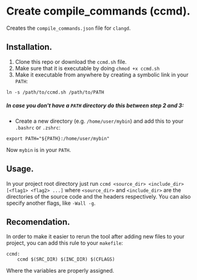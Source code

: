 # Create compile_commands (ccmd).

Creates the `compile_commands.json` file for `clangd`.

## Installation.

1. Clone this repo or download the `ccmd.sh` file. 
2. Make sure that it is executable by doing `chmod +x ccmd.sh`
3. Make it executable from anywhere by creating a symbolic link in your `PATH`:

`ln -s /path/to/ccmd.sh /path/to/PATH`
  
##### In case you don't have a `PATH` directory do this between step 2 and 3:

- Create a new directory (e.g. `/home/user/mybin`) and add this to your `.bashrc` or `.zshrc`: 

`export PATH="${PATH}:/home/user/mybin"`

Now `mybin` is in your `PATH`. 

## Usage.
In your project root directory just run `ccmd <source_dir> <include_dir> [<flag1> <flag2> ...]` where `<source_dir>` and `<include_dir>` are the directories of the source code and the headers respectively. You can also specify another flags, like `-Wall -g`.

## Recomendation.
In order to make it easier to rerun the tool after adding new files to your project, you can add this rule to your `makefile`:

```
ccmd:
    ccmd $(SRC_DIR) $(INC_DIR) $(CFLAGS)
```
Where the variables are properly assigned. 
